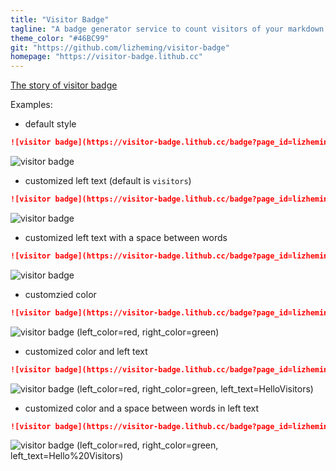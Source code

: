 ```yaml
---
title: "Visitor Badge"
tagline: "A badge generator service to count visitors of your markdown file."
theme_color: "#46BC99"
git: "https://github.com/lizheming/visitor-badge"
homepage: "https://visitor-badge.lithub.cc"
---
```


[The story of visitor badge](https://medium.com/@1link.fun/the-story-of-visitor-badge-1bded5ed56b4)

Examples:

- default style

```markdown
![visitor badge](https://visitor-badge.lithub.cc/badge?page_id=lizheming.visitor-badge)
```

![visitor badge](https://visitor-badge.lithub.cc/badge?page_id=lizheming.visitor-badge)

- customized left text (default is `visitors`)

```markdown
![visitor badge](https://visitor-badge.lithub.cc/badge?page_id=lizheming.visitor-badge&left_text=MyPageVisitors)
```
![visitor badge](https://visitor-badge.lithub.cc/badge?page_id=lizheming.visitor-badge&left_text=MyPageVisitors)

- customized left text with a space between words

```markdown
![visitor badge](https://visitor-badge.lithub.cc/badge?page_id=lizheming.visitor-badge&left_text=My%20Page%20Visitors)
```
![visitor badge](https://visitor-badge.lithub.cc/badge?page_id=lizheming.visitor-badge&left_text=My%20Page%20Visitors)

- customzied color

```markdown
![visitor badge](https://visitor-badge.lithub.cc/badge?page_id=lizheming.visitor-badge&left_color=red&right_color=green) 
```

![visitor badge](https://visitor-badge.lithub.cc/badge?page_id=lizheming.visitor-badge&left_color=red&right_color=green) (left_color=red, right_color=green)

- customized color and left text

```markdown
![visitor badge](https://visitor-badge.lithub.cc/badge?page_id=lizheming.visitor-badge&left_color=red&right_color=green&left_text=HelloVisitors)
```

![visitor badge](https://visitor-badge.lithub.cc/badge?page_id=lizheming.visitor-badge&left_color=red&right_color=green&left_text=HelloVisitors) (left_color=red, right_color=green, left_text=HelloVisitors)

- customized color and a space between words in left text

```markdown
![visitor badge](https://visitor-badge.lithub.cc/badge?page_id=lizheming.visitor-badge&left_color=red&right_color=green&left_text=Hello%20Visitors)
```

![visitor badge](https://visitor-badge.lithub.cc/badge?page_id=lizheming.visitor-badge&left_color=red&right_color=green&left_text=Hello%20Visitors) (left_color=red, right_color=green, left_text=Hello%20Visitors)
